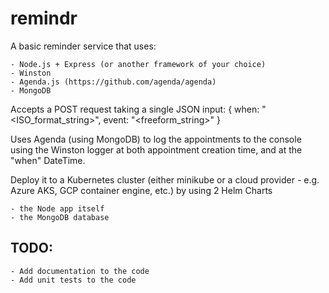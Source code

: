# remindr

A basic reminder service that uses:

    - Node.js + Express (or another framework of your choice)
    - Winston
    - Agenda.js (https://github.com/agenda/agenda)
    - MongoDB

 

Accepts a POST request taking a single JSON input:
{ when: "<ISO_format_string>", event: "<freeform_string>" }
 

Uses Agenda (using MongoDB) to log the appointments to the console using the Winston logger at both appointment creation time, and at the "when" DateTime.

Deploy it to a Kubernetes cluster (either minikube or a cloud provider - e.g. Azure AKS, GCP container engine, etc.) by using 2 Helm Charts

    - the Node app itself
    - the MongoDB database

## TODO:

    - Add documentation to the code
    - Add unit tests to the code